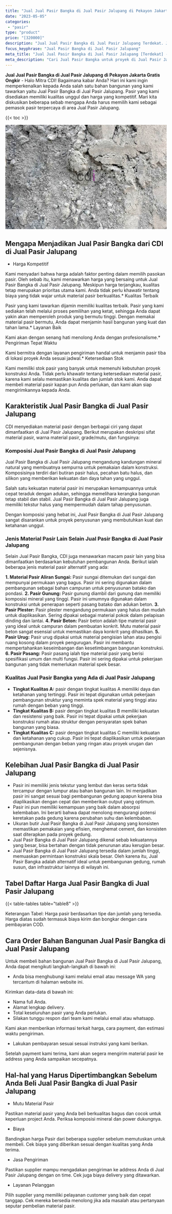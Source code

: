 ```yaml
---
title: "Jual Jual Pasir Bangka di Jual Pasir Jalupang di Pekayon Jakarta Gratis Ongkir"
date: "2023-05-05"
categories:
 - "pasir"
type: "product"
price: "[320000]"
description: "Jual Jual Pasir Bangka di Jual Pasir Jalupang Terdekat. Jual Pasir Bangka ini sering digunakan dalam proyek konstruksi sebagai bahan campuran yang berkualitas dan halus. Hubungi kami untuk informasi lebih lanjut."
focus_keyphrase: "Jual Pasir Bangka di Jual Pasir Jalupang"
meta_title: "Jual Jual Pasir Bangka di Jual Pasir Jalupang [Terdekat] - CDI"
meta_description: "Cari Jual Pasir Bangka untuk proyek di Jual Pasir Jalupang? Kami memiliki Jual Pasir Bangka berkualitas untuk material adukan. Raih penawaran terbaik sekarang."
---
```


**Jual Jual Pasir Bangka di Jual Pasir Jalupang di Pekayon Jakarta Gratis Ongkir** - Halo Mitra CDI! Bagaimana kabar Anda? Hari ini kami ingin memperkenalkan kepada Anda salah satu bahan bangunan yang kami tawarkan yaitu Jual Pasir Bangka di Jual Pasir Jalupang. Pasir yang kami disediakan memiliki kualitas unggul dan harga yang kompetitif. Mari kita diskusikan beberapa sebab mengapa Anda harus memilih kami sebagai pemasok pasir terpercaya di area Jual Pasir Jalupang.

{{< toc >}}

![Jual Jual Pasir Bangka di Jual Pasir Jalupang di Pekayon Jakarta Gratis Ongkir](/images/pasir/pasir-bangunan-02.jpg)

## Mengapa Menjadikan Jual Pasir Bangka dari CDI di Jual Pasir Jalupang

*   Harga Kompetitif

Kami menyadari bahwa harga adalah faktor penting dalam memilih pasokan pasir. Oleh sebab itu, kami menawarkan harga yang bersaing untuk Jual Pasir Bangka di Jual Pasir Jalupang. Meskipun harga terjangkau, kualitas tetap merupakan prioritas utama kami. Anda tidak perlu khawatir tentang biaya yang tidak wajar untuk material pasir berkualitas.*   Kualitas Terbaik

Pasir yang kami tawarkan dijamin memiliki kualitas terbaik. Pasir yang kami sediakan telah melalui proses pemilihan yang ketat, sehingga Anda dapat yakin akan memperoleh produk yang bermutu tinggi. Dengan memakai material pasir bermutu, Anda dapat menjamin hasil bangunan yang kuat dan tahan lama.*   Layanan Baik

Kami akan dengan senang hati menolong Anda dengan profesionalisme.*   Pengiriman Tepat Waktu

Kami bermitra dengan layanan pengiriman handal untuk menjamin pasir tiba di lokasi proyek Anda sesuai jadwal.*   Ketersediaan Stok

Kami memiliki stok pasir yang banyak untuk memenuhi kebutuhan proyek konstruksi Anda. Tidak perlu khawatir tentang ketersediaan material pasir, karena kami selalu memastikan kualitas dan jumlah stok kami. Anda dapat membeli material pasir kapan pun Anda perlukan, dan kami akan siap mengirimkannya kepada Anda. 

## Karakteristik Jual Pasir Bangka di Jual Pasir Jalupang

CDI menyediakan material pasir dengan berbagai ciri yang dapat dimanfaatkan di Jual Pasir Jalupang. Berikut merupakan deskripsi sifat material pasir, warna material pasir, grade/mutu, dan fungsinya:

### Komposisi Jual Pasir Bangka di Jual Pasir Jalupang

Jual Pasir Bangka di Jual Pasir Jalupang mengandung kandungan mineral natural yang membuatnya sempurna untuk pemakaian dalam konstruksi. Komposisinya terdiri dari butiran pasir halus, pecahan batu halus, dan silikon yang memberikan kekuatan dan daya tahan yang unggul.

Salah satu kekuatan material pasir ini merupakan kemampuannya untuk cepat teraduk dengan adukan, sehingga memelihara kerangka bangunan tetap stabil dan stabil. Jual Pasir Bangka di Jual Pasir Jalupang juga memiliki tekstur halus yang mempermudah dalam tahap penyusunan.

Dengan komposisi yang hebat ini, Jual Pasir Bangka di Jual Pasir Jalupang sangat disarankan untuk proyek penyusunan yang membutuhkan kuat dan ketahanan unggul.

### Jenis Material Pasir Lain Selain Jual Pasir Bangka di Jual Pasir Jalupang

Selain Jual Pasir Bangka, CDI juga menawarkan macam pasir lain yang bisa dimanfaatkan berdasarkan kebutuhan pembangunan Anda. Berikut ialah beberapa jenis material pasir alternatif yang ada:

**1\. Material Pasir Aliran Sungai:** Pasir sungai ditemukan dari sungai dan mempunyai permukaan yang bagus. Pasir ini sering digunakan dalam pembangunan sebagai bahan campuran untuk penyusunan batako dan pondasi.
**2\. Pasir Gunung:** Pasir gunung diambil dari gunung dan memiliki komposisi mineral yang tinggi. Pasir ini umumnya digunakan dalam konstruksi untuk penerapan seperti pasang batako dan adukan beton.
**3\. Pasir Plester:** Pasir plester mengandung permukaan yang halus dan mudah untuk diaplikasikan. Sering dipakai sebagai material pokok dalam pelapisan dinding dan lantai.
**4\. Pasir Beton:** Pasir beton adalah tipe material pasir yang ideal untuk campuran dalam pembuatan konkrit. Mutu material pasir beton sangat esensial untuk memastikan daya konkrit yang dihasilkan.
**5\. Pasir Urug:** Pasir urug dipakai untuk material pengisian lahan atau pengisi ruang kosong dalam proyek pengurugan. Pasir ini membantu mempertahankan keseimbangan dan kesetimbangan bangunan konstruksi.
**6\. Pasir Pasang:** Pasir pasang ialah tipe material pasir yang berisi spesifikasi umum dan multi fungsi. Pasir ini sering dipakai untuk pekerjaan bangunan yang tidak memerlukan material spek besar.

### Kualitas Jual Pasir Bangka yang Ada di Jual Pasir Jalupang

*   **Tingkat Kualitas A:** pasir dengan tingkat kualitas A memiliki daya dan ketahanan yang tertinggi. Pasir ini tepat digunakan untuk pekerjaan pembangunan struktur yang meminta spek material yang tinggi atau rumah dengan beban yang tinggi.
*   **Tingkat Kualitas B:** pasir dengan tingkat kualitas B memiliki kekuatan dan resistensi yang baik. Pasir ini tepat dipakai untuk pekerjaan konstruksi rumah atau struktur dengan persyaratan spek bahan bangunan yang biasa.
*   **Tingkat Kualitas C:** pasir dengan tingkat kualitas C memiliki kekuatan dan ketahanan yang cukup. Pasir ini tepat diaplikasikan untuk pekerjaan pembangunan dengan beban yang ringan atau proyek urugan dan sejenisnya.

## Kelebihan Jual Pasir Bangka di Jual Pasir Jalupang

*   Pasir ini memiliki jenis tekstur yang lembut dan keras serta tidak tercampur dengan lumpur atau bahan bangunan lain. Ini menjadikan pasir ini sangat sesuai bagi pembangunan gedung apapun karena bisa diaplikasikan dengan cepat dan memberikan output yang optimum.
*   Pasir ini pun memiliki kemampuan yang baik dalam absorpsi kelembaban. Ini berarti bahwa dapat menolong mengurangi potensi keretakan pada gedung karena perubahan suhu dan kelembaban.
*   Ukuran butir Jual Pasir Bangka di Jual Pasir Jalupang yang konsisten memastikan pemakaian yang efisien, menghemat cement, dan konsisten saat diterapkan pada proyek gedung.
*   Jual Pasir Bangka di Jual Pasir Jalupang dikenal sebab kekuatannya yang besar, bisa bertahan dengan tidak penurunan atau kerugian besar.
*   Jual Pasir Bangka di Jual Pasir Jalupang tersedia dalam jumlah tinggi, memuaskan permintaan konstruksi skala besar. Oleh karena itu, Jual Pasir Bangka adalah alternatif ideal untuk pembangunan gedung, rumah susun, dan infrastruktur lainnya di wilayah ini.

## Tabel Daftar Harga Jual Pasir Bangka di Jual Pasir Jalupang

{{< table-tables table="table8" >}}

Keterangan Tabel: Harga pasir berdasarkan tipe dan jumlah yang tersedia. Harga diatas sudah termasuk biaya kirim dan bongkar dengan cara pembayaran COD.

## Cara Order Bahan Bangunan Jual Pasir Bangka di Jual Pasir Jalupang

Untuk membeli bahan bangunan Jual Pasir Bangka di Jual Pasir Jalupang, Anda dapat mengikuti langkah-langkah di bawah ini:

*   Anda bisa menghubungi kami melalui email atau message WA yang tercantum di halaman website ini.

Kirimkan data-data di bawah ini:

*   Nama full Anda.
*   Alamat lengkap delivery.
*   Total keseluruhan pasir yang Anda perlukan.
*   Silakan tunggu respon dari team kami melalui email atau whatsapp.

Kami akan memberikan informasi terkait harga, cara payment, dan estimasi waktu pengiriman.
*   Lakukan pembayaran sesuai sesuai instruksi yang kami berikan.

Setelah payment kami terima, kami akan segera mengirim material pasir ke address yang Anda sampaikan secepatnya.

## Hal-hal yang Harus Dipertimbangkan Sebelum Anda Beli Jual Pasir Bangka di Jual Pasir Jalupang

*   Mutu Material Pasir

Pastikan material pasir yang Anda beli berkualitas bagus dan cocok untuk keperluan project Anda. Periksa komposisi mineral dan power dukungnya.
*   Biaya

Bandingkan harga Pasir dari beberapa supplier sebelum memutuskan untuk membeli. Cek biaya yang diberikan sesuai dengan kualitas yang Anda terima.
*   Jasa Pengiriman

Pastikan supplier mampu mengadakan pengiriman ke address Anda di Jual Pasir Jalupang dengan on time. Cek juga biaya delivery yang ditawarkan.
*   Layanan Pelanggan

Pilih supplier yang memiliki pelayanan customer yang baik dan cepat tanggap. Cek mereka bersedia menolong jika ada masalah atau pertanyaan seputar pembelian material pasir.